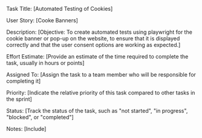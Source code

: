 Task Title: [Automated Testing of Cookies]

User Story: [Cooke Banners]

Description: [Objective: To create automated tests using playwright for the cookie banner or pop-up on the website, to ensure that it is displayed correctly and that the user consent options are working as expected.]

Effort Estimate: [Provide an estimate of the time required to complete the task, usually in hours or points]

Assigned To: [Assign the task to a team member who will be responsible for completing it]

Priority: [Indicate the relative priority of this task compared to other tasks in the sprint]

Status: [Track the status of the task, such as "not started", "in progress", "blocked", or "completed"]

Notes: [Include]